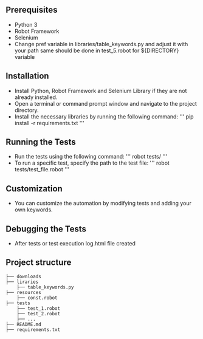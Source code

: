 ## Prerequisites
- Python 3
- Robot Framework
- Selenium
- Change pref variable in libraries/table_keywords.py and adjust it with your path same should be done in test_5.robot for ${DIRECTORY} variable

## Installation

- Install Python, Robot Framework and Selenium Library if they are not already installed.
- Open a terminal or command prompt window and navigate to the project directory.
- Install the necessary libraries by running the following command:
'''
pip install -r requirements.txt
'''

## Running the Tests

- Run the tests using the following command:
'''
robot tests/
'''
- To run a specific test, specify the path to the test file:
'''
robot tests/test_file.robot
'''

## Customization

- You can customize the automation by modifying tests and adding your own keywords.

## Debugging the Tests

- After tests or test execution log.html file created

## Project structure
```
├── downloads 
├── liraries
    ├── table_keywords.py
├── resources
    ├── const.robot
├── tests
    ├── test_1.robot
    ├── test_2.robot
    ├── ...    
├── README.md    
├── requirements.txt
```